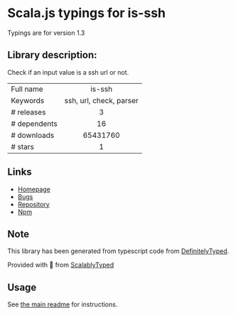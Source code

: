 
# Scala.js typings for is-ssh

Typings are for version 1.3

## Library description:
Check if an input value is a ssh url or not.

|                    |                 |
| ------------------ | :-------------: |
| Full name          | is-ssh |
| Keywords           | ssh, url, check, parser |
| # releases         | 3 |
| # dependents       | 16 |
| # downloads        | 65431760 |
| # stars            | 1 |

## Links
- [Homepage](https://github.com/IonicaBizau/node-is-ssh)
- [Bugs](https://github.com/IonicaBizau/node-is-ssh/issues)
- [Repository](https://github.com/IonicaBizau/node-is-ssh)
- [Npm](https://www.npmjs.com/package/is-ssh)
    


## Note
This library has been generated from typescript code from [DefinitelyTyped](https://definitelytyped.org).

Provided with :purple_heart: from [ScalablyTyped](https://github.com/oyvindberg/ScalablyTyped)

## Usage
See [the main readme](../../readme.md) for instructions.


